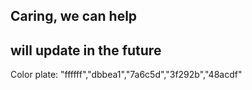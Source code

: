 ## Caring, we can help

## will update in the future

Color plate: "ffffff","dbbea1","7a6c5d","3f292b","48acdf"
